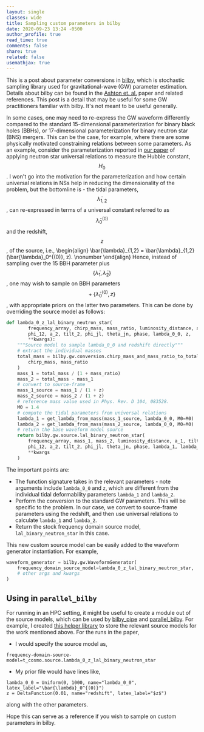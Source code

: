 ```yaml
---
layout: single
classes: wide
title: Sampling custom parameters in bilby
date: 2020-09-23 13:24 -0500
author_profile: true
read_time: true
comments: false
share: true
related: false
usemathjax: true
---
```

This is a post about parameter conversions in [bilby](https://lscsoft.docs.ligo.org/bilby/), which is
stochastic sampling library used for gravitational-wave (GW) parameter estimation. Details about bilby can
be found in the [Ashton et. al.](https://doi.org/10.3847/1538-4365/ab06fc) paper and related references.
This post is a detail that may be useful for some GW practitioners familiar with bilby. It's not
meant to be useful generally. 

In some cases, one may need to re-express the GW waveform differently compared to the standard 15-dimensional
parameterization for binary black holes (BBHs), or 17-dimensional parameterization for binary neutron star (BNS)
mergers. This can be the case, for example, where there are some physically motivated constraining relations
between some parameters. As an example, consider the parameterization reported in
[our paper](https://doi.org/10.1103/PhysRevD.104.083528) of applying neutron star universal relations to
measure the Hubble constant, $$H_0$$. I won't go into the motivation for the parameterization and how
certain universal relations in NSs help in reducing the dimensionality of the problem, but the bottomline
is - the tidal parameters, $$\bar{\lambda}_{1,2}$$, can re-expressed in terms of a universal constant
referred to as $$\bar{\lambda}_0^{(0)}$$ and the redshift, $$z$$, of the source, i.e.,
\begin{align}
    \bar{\lambda}_{1,2} = \bar{\lambda}\_{1,2}(\bar{\lambda}_0^{(0)}, z). \nonumber
\end{align}
Hence, instead of sampling over the 15 BBH parameter plus $$\{\bar{\lambda}_1, \bar{\lambda}_2\}$$, one may
wish to sample on BBH parameters $$+\;\{\bar{\lambda}_0^{(0)}, z\}$$, with appropriate priors on the latter
two parameters. This can be done by overriding the source model as follows:
```python
def lambda_0_z_lal_binary_neutron_star(
        frequency_array, chirp_mass, mass_ratio, luminosity_distance, a_1, tilt_1,
        phi_12, a_2, tilt_2, phi_jl, theta_jn, phase, lambda_0_0, z,
        **kwargs):
    """Source model to sample lambda_0_0 and redshift directly"""
    # extract the individual masses
    total_mass = bilby.gw.conversion.chirp_mass_and_mass_ratio_to_total_mass(
        chirp_mass, mass_ratio
    )
    mass_1 = total_mass / (1 + mass_ratio)
    mass_2 = total_mass - mass_1
    # convert to source-frame
    mass_1_source = mass_1 / (1 + z)
    mass_2_source = mass_2 / (1 + z)
    # reference mass value used in Phys. Rev. D 104, 083528.
    M0 = 1.4
    # compute the tidal parameters from universal relations
    lambda_1 = get_lambda_from_mass(mass_1_source, lambda_0_0, M0=M0)
    lambda_2 = get_lambda_from_mass(mass_2_source, lambda_0_0, M0=M0)
    # return the base waveform model source
    return bilby.gw.source.lal_binary_neutron_star(
        frequency_array, mass_1, mass_2, luminosity_distance, a_1, tilt_1,
        phi_12, a_2, tilt_2, phi_jl, theta_jn, phase, lambda_1, lambda_2,
        **kwargs
    )
```
The important points are:
- The function signature takes in the relevant parameters - note arguments include `lambda_0_0` and `z`,
  which are different from the individual tidal deformability parameters `lambda_1` and `lambda_2`.
- Perform the conversion to the standard GW parameters. This will be specific to the problem. In our case,
  we convert to source-frame parameters using the redshift, and then use universal relations to calculate
  `lambda_1` and `lambda_2`.
- Return the stock frequency domain source model, `lal_binary_neutron_star` in this case.

This new custom source model can be easily added to the waveform generator instantiation. For example,
```python
waveform_generator = bilby.gw.WaveformGenerator(
    frequency_domain_source_model=lambda_0_z_lal_binary_neutron_star,
    # other args and kwargs
)
```

## Using in `parallel_bilby`
For running in an HPC setting, it might be useful to create a module out of the source
models, which can be used by [bilby_pipe](https://git.ligo.org/lscsoft/bilby_pipe) and
[parallel_bilby](https://git.ligo.org/lscsoft/parallel_bilby).
For example, I created [this helper library](https://github.com/deepchatterjeeligo/tidal-cosmology-conversions)
to store the relevant source models for the work mentioned above. For the runs in the paper,
- I would specify the source model as,
```
frequency-domain-source-model=t_cosmo.source.lambda_0_z_lal_binary_neutron_star
```
- My prior file would have lines like,
```
lambda_0_0 = Uniform(0, 1000, name="lambda_0_0", latex_label="\bar{\lambda}_0^{(0)}")
z = DeltaFunction(0.01, name="redshift", latex_label="$z$")
```
along with the other parameters.

Hope this can serve as a reference if you wish to sample on custom
parameters in bilby.

